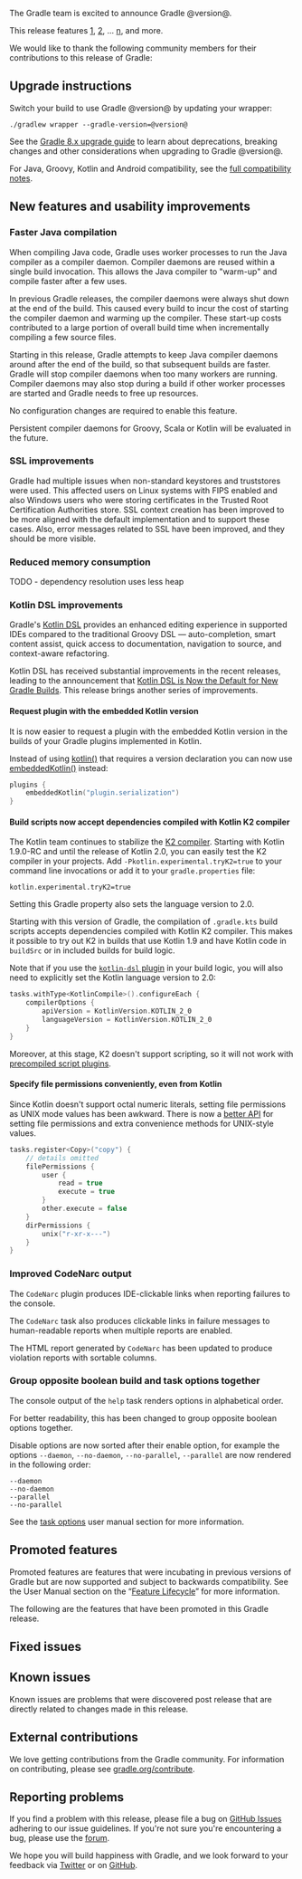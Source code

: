 The Gradle team is excited to announce Gradle @version@.

This release features [1](), [2](), ... [n](), and more.

<!-- 
Include only their name, impactful features should be called out separately below.
 [Some person](https://github.com/some-person)

 THiS LIST SHOULD BE ALPHABETIZED BY [PERSON NAME] - the docs:updateContributorsInReleaseNotes task will enforce this ordering, which is case-insensitive.
-->
We would like to thank the following community members for their contributions to this release of Gradle:

## Upgrade instructions

Switch your build to use Gradle @version@ by updating your wrapper:

`./gradlew wrapper --gradle-version=@version@`

See the [Gradle 8.x upgrade guide](userguide/upgrading_version_8.html#changes_@baseVersion@) to learn about deprecations, breaking changes and other considerations when upgrading to Gradle @version@.

For Java, Groovy, Kotlin and Android compatibility, see the [full compatibility notes](userguide/compatibility.html).   

## New features and usability improvements

<!-- Do not add breaking changes or deprecations here! Add them to the upgrade guide instead. -->

<!--

================== TEMPLATE ==============================

<a name="FILL-IN-KEY-AREA"></a>
### FILL-IN-KEY-AREA improvements

<<<FILL IN CONTEXT FOR KEY AREA>>>
Example:
> The [configuration cache](userguide/configuration_cache.html) improves build performance by caching the result of
> the configuration phase. Using the configuration cache, Gradle can skip the configuration phase entirely when
> nothing that affects the build configuration has changed.

#### FILL-IN-FEATURE
> HIGHLIGHT the usecase or existing problem the feature solves
> EXPLAIN how the new release addresses that problem or use case
> PROVIDE a screenshot or snippet illustrating the new feature, if applicable
> LINK to the full documentation for more details

================== END TEMPLATE ==========================


==========================================================
ADD RELEASE FEATURES BELOW
vvvvvvvvvvvvvvvvvvvvvvvvvvvvvvvvvvvvvvvvvvvvvvvvvvvvvvvvvv -->

### Faster Java compilation

When compiling Java code, Gradle uses worker processes to run the Java compiler as a compiler daemon. 
Compiler daemons are reused within a single build invocation. 
This allows the Java compiler to "warm-up" and compile faster after a few uses. 

In previous Gradle releases, the compiler daemons were always shut down at the end of the build.
This caused every build to incur the cost of starting the compiler daemon and warming up the compiler.
These start-up costs contributed to a large portion of overall build time when incrementally compiling a few source files.

Starting in this release, Gradle attempts to keep Java compiler daemons around after the end of the build, so that subsequent builds are faster.
Gradle will stop compiler daemons when too many workers are running. 
Compiler daemons may also stop during a build if other worker processes are started and Gradle needs to free up resources.

No configuration changes are required to enable this feature. 

<!-- TODO: Link to blog post that details the measurements -->

Persistent compiler daemons for Groovy, Scala or Kotlin will be evaluated in the future.

<a name="SSL"></a>
### SSL improvements

Gradle had multiple issues when non-standard keystores and truststores were used.
This affected users on Linux systems with FIPS enabled and also Windows users who were storing certificates in the Trusted Root Certification Authorities store.
SSL context creation has been improved to be more aligned with the default implementation and to support these cases.
Also, error messages related to SSL have been improved, and they should be more visible.

### Reduced memory consumption

TODO - dependency resolution uses less heap

### Kotlin DSL improvements

Gradle's [Kotlin DSL](userguide/kotlin_dsl.html) provides an enhanced editing experience in supported IDEs compared to the traditional Groovy DSL — auto-completion, smart content assist, quick access to documentation, navigation to source, and context-aware refactoring.

Kotlin DSL has received substantial improvements in the recent releases, leading to the announcement that [Kotlin DSL is Now the Default for New Gradle Builds](https://blog.gradle.org/kotlin-dsl-is-now-the-default-for-new-gradle-builds).
This release brings another series of improvements.

#### Request plugin with the embedded Kotlin version

It is now easier to request a plugin with the embedded Kotlin version in the builds of your Gradle plugins implemented in Kotlin.

Instead of using [kotlin()](kotlin-dsl/gradle/org.gradle.kotlin.dsl/kotlin.html) that requires a version declaration you can now use [embeddedKotlin()](kotlin-dsl/gradle/org.gradle.kotlin.dsl/embedded-kotlin.html) instead:

```kotlin
plugins {
    embeddedKotlin("plugin.serialization")
}
```

#### Build scripts now accept dependencies compiled with Kotlin K2 compiler

The Kotlin team continues to stabilize the [K2 compiler](https://blog.jetbrains.com/kotlin/2023/02/k2-kotlin-2-0/).
Starting with Kotlin 1.9.0-RC and until the release of Kotlin 2.0, you can easily test the K2 compiler in your projects.
Add `-Pkotlin.experimental.tryK2=true` to your command line invocations or add it to your `gradle.properties` file:

```properties
kotlin.experimental.tryK2=true
```

Setting this Gradle property also sets the language version to 2.0.

Starting with this version of Gradle, the compilation of `.gradle.kts` build scripts accepts dependencies compiled with Kotlin K2 compiler.
This makes it possible to try out K2 in builds that use Kotlin 1.9 and have Kotlin code in `buildSrc` or in included builds for build logic.

Note that if you use the [`kotlin-dsl` plugin](userguide/kotlin_dsl.html#sec:kotlin-dsl_plugin) in your build logic, you will also need to explicitly set the Kotlin language version to 2.0:

```kotlin
tasks.withType<KotlinCompile>().configureEach {
    compilerOptions {
        apiVersion = KotlinVersion.KOTLIN_2_0
        languageVersion = KotlinVersion.KOTLIN_2_0
    }
}
```

Moreover, at this stage, K2 doesn't support scripting, so it will not work with [precompiled script plugins](userguide/custom_plugins.html#sec:precompiled_plugins).

#### Specify file permissions conveniently, even from Kotlin

Since Kotlin doesn't support octal numeric literals, setting file permissions as UNIX mode values has been awkward.
There is now a [better API](userguide/working_with_files.html#sec:setting_file_permissions) for setting file permissions and extra convenience methods for UNIX-style values.

```kotlin
tasks.register<Copy>("copy") {
    // details omitted
    filePermissions {
        user {
            read = true
            execute = true
        }
        other.execute = false
    }
    dirPermissions {
        unix("r-xr-x---")
    }
}
```

### Improved CodeNarc output

The `CodeNarc` plugin produces IDE-clickable links when reporting failures to the console.

The `CodeNarc` task also produces clickable links in failure messages to human-readable reports when multiple reports are enabled.

The HTML report generated by `CodeNarc` has been updated to produce violation reports with sortable columns. 

### Group opposite boolean build and task options together

The console output of the `help` task renders options in alphabetical order.

For better readability, this has been changed to group opposite boolean options together.

Disable options are now sorted after their enable option, for example the options `--daemon`, `--no-daemon`, `--no-parallel`, `--parallel` are now rendered in the following order:

```console
--daemon
--no-daemon
--parallel
--no-parallel
```

See the [task options](userguide/custom_tasks.html#sec:listing_task_options) user manual section for more information.

<!-- ^^^^^^^^^^^^^^^^^^^^^^^^^^^^^^^^^^^^^^^^^^^^^^^^^^^^^
ADD RELEASE FEATURES ABOVE
==========================================================

-->

## Promoted features
Promoted features are features that were incubating in previous versions of Gradle but are now supported and subject to backwards compatibility.
See the User Manual section on the “[Feature Lifecycle](userguide/feature_lifecycle.html)” for more information.

The following are the features that have been promoted in this Gradle release.

<!--
### Example promoted
-->

## Fixed issues

<!--
This section will be populated automatically
-->

## Known issues

Known issues are problems that were discovered post release that are directly related to changes made in this release.

<!--
This section will be populated automatically
-->

## External contributions

We love getting contributions from the Gradle community. For information on contributing, please see [gradle.org/contribute](https://gradle.org/contribute).

## Reporting problems

If you find a problem with this release, please file a bug on [GitHub Issues](https://github.com/gradle/gradle/issues) adhering to our issue guidelines.
If you're not sure you're encountering a bug, please use the [forum](https://discuss.gradle.org/c/help-discuss).

We hope you will build happiness with Gradle, and we look forward to your feedback via [Twitter](https://twitter.com/gradle) or on [GitHub](https://github.com/gradle).
